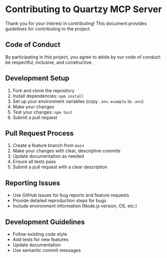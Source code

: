 # Contributing to Quartzy MCP Server

Thank you for your interest in contributing! This document provides guidelines for contributing to the project.

## Code of Conduct

By participating in this project, you agree to abide by our code of conduct: be respectful, inclusive, and constructive.

## Development Setup

1. Fork and clone the repository
2. Install dependencies: `npm install`
3. Set up your environment variables (copy `.env.example` to `.env`)
4. Make your changes
5. Test your changes: `npm test`
6. Submit a pull request

## Pull Request Process

1. Create a feature branch from `main`
2. Make your changes with clear, descriptive commits
3. Update documentation as needed
4. Ensure all tests pass
5. Submit a pull request with a clear description

## Reporting Issues

- Use GitHub Issues for bug reports and feature requests
- Provide detailed reproduction steps for bugs
- Include environment information (Node.js version, OS, etc.)

## Development Guidelines

- Follow existing code style
- Add tests for new features
- Update documentation
- Use semantic commit messages